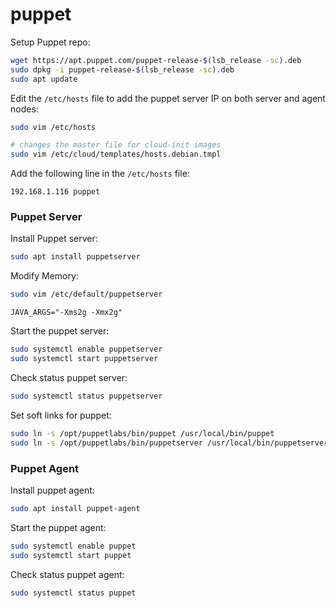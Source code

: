# puppet

Setup Puppet repo:
```bash
wget https://apt.puppet.com/puppet-release-$(lsb_release -sc).deb
sudo dpkg -i puppet-release-$(lsb_release -sc).deb
sudo apt update
```

Edit the `/etc/hosts` file to add the puppet server IP on both server and agent nodes:
```bash
sudo vim /etc/hosts

# changes the master file for cloud-init images
sudo vim /etc/cloud/templates/hosts.debian.tmpl
```

Add the following line in the `/etc/hosts` file:
```
192.168.1.116 puppet
```

### Puppet Server

Install Puppet server:
```bash
sudo apt install puppetserver
```

Modify Memory:
```bash
sudo vim /etc/default/puppetserver
```
```
JAVA_ARGS="-Xms2g -Xmx2g"
```

Start the puppet server:
```bash
sudo systemctl enable puppetserver
sudo systemctl start puppetserver
```

Check status puppet server:
```bash
sudo systemctl status puppetserver
```

Set soft links for puppet:
```bash
sudo ln -s /opt/puppetlabs/bin/puppet /usr/local/bin/puppet
sudo ln -s /opt/puppetlabs/bin/puppetserver /usr/local/bin/puppetserver
```

### Puppet Agent

Install puppet agent:
```bash
sudo apt install puppet-agent
```

Start the puppet agent:
```bash
sudo systemctl enable puppet
sudo systemctl start puppet
```

Check status puppet agent:
```bash
sudo systemctl status puppet
```


